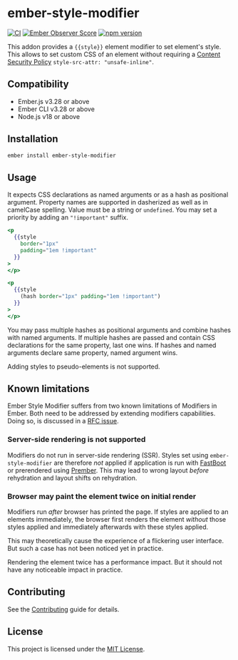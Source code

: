 # ember-style-modifier

[![CI](https://github.com/jelhan/ember-style-modifier/workflows/CI/badge.svg)](https://github.com/jelhan/ember-style-modifier/actions?query=workflow%3ACI)
[![Ember Observer Score](http://emberobserver.com/badges/ember-style-modifier.svg)](http://emberobserver.com/addons/ember-style-modifier)
[![npm version](https://badge.fury.io/js/ember-style-modifier.svg)](https://badge.fury.io/js/ember-style-modifier)

This addon provides a `{{style}}` element modifier to set element's style.
This allows to set custom CSS of an element without requiring a [Content Security Policy](https://content-security-policy.com/) `style-src-attr: "unsafe-inline"`.

## Compatibility

* Ember.js v3.28 or above
* Ember CLI v3.28 or above
* Node.js v18 or above

## Installation

```sh
ember install ember-style-modifier
```

## Usage

It expects CSS declarations as named arguments or as a hash as positional
argument. Property names are supported in dasherized as well as in camelCase
spelling. Value must be a string or `undefined`. You may set a priority by
adding an `"!important"` suffix.

```hbs
<p
  {{style
    border="1px"
    padding="1em !important"
  }}
>
</p>

<p
  {{style
    (hash border="1px" padding="1em !important")
  }}
>
</p>
```

You may pass multiple hashes as positional arguments and combine hashes
with named arguments. If multiple hashes are passed and contain CSS
declarations for the same property, last one wins. If hashes and named
arguments declare same property, named argument wins.

Adding styles to pseudo-elements is not supported.

## Known limitations

Ember Style Modifier suffers from two known limitations of Modifiers
in Ember. Both need to be addressed by extending modifiers capabilities.
Doing so, is discussed in a [RFC issue](https://github.com/emberjs/rfcs/issues/652).

### Server-side rendering is not supported

Modifiers do not run in server-side rendering (SSR). Styles set using
`ember-style-modifier` are therefore _not_ applied if application is
run with [FastBoot](http://ember-fastboot.com/) or prerendered using
[Prember](https://github.com/ef4/prember). This may lead to wrong
layout _before_ rehydration and layout shifts on rehydration.

### Browser may paint the element twice on initial render

Modifiers run _after_ browser has printed the page. If styles are
applied to an elements immediately, the browser first renders the
element _without_ those styles applied and immediately afterwards
with these styles applied.

This may theoretically cause the experience of a flickering user
interface. But such a case has not been noticed yet in practice.

Rendering the element twice has a performance impact. But it should
not have any noticeable impact in practice.

## Contributing

See the [Contributing](CONTRIBUTING.md) guide for details.

## License

This project is licensed under the [MIT License](LICENSE.md).

